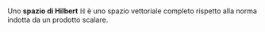 Uno **spazio di Hilbert** $\mathbb{H}$ è uno spazio vettoriale completo rispetto alla norma indotta da un prodotto scalare.